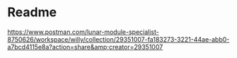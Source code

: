 # Readme
https://www.postman.com/lunar-module-specialist-8750626/workspace/willy/collection/29351007-fa183273-3221-44ae-abb0-a7bcd4115e8a?action=share&amp;creator=29351007
